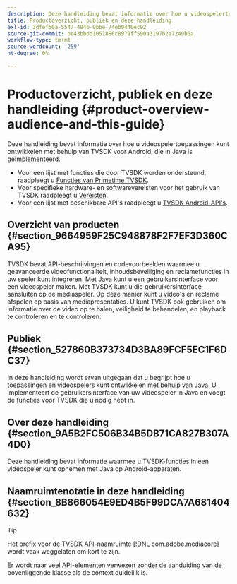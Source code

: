 ```yaml
---
description: Deze handleiding bevat informatie over hoe u videospelertoepassingen kunt ontwikkelen met behulp van TVSDK voor Android, die in Java is geïmplementeerd.
title: Productoverzicht, publiek en deze handleiding
exl-id: 3dfef60a-5547-494b-9bbe-74eb0440ec92
source-git-commit: be43bbbd1051886c8979ff590a3197b2a7249b6a
workflow-type: tm+mt
source-wordcount: '259'
ht-degree: 0%

---
```


# Productoverzicht, publiek en deze handleiding {#product-overview-audience-and-this-guide}

Deze handleiding bevat informatie over hoe u videospelertoepassingen kunt ontwikkelen met behulp van TVSDK voor Android, die in Java is geïmplementeerd.

<!--<a id="section_FC24E86A2E6442B8A3769160769BBDFA"></a>-->

* Voor een lijst met functies die door TVSDK worden ondersteund, raadpleegt u [Functies van Primetime TVSDK](../../tvsdk-2.7-for-android/overview-prod-audience-guide/c-psdk-android-2.7-overview-of-the-player.md).
* Voor specifieke hardware- en softwarevereisten voor het gebruik van TVSDK raadpleegt u [Vereisten](../../tvsdk-2.7-for-android/c-psdk-android-2.7-requirements.md).
* Voor een lijst met beschikbare API&#39;s raadpleegt u [TVSDK Android-API&#39;s](https://help.adobe.com/en_US/primetime/api/psdk/javadoc_2.7/).

## Overzicht van producten {#section_9664959F25C948878F2F7EF3D360CA95}

TVSDK bevat API-beschrijvingen en codevoorbeelden waarmee u geavanceerde videofunctionaliteit, inhoudsbeveiliging en reclamefuncties in uw speler kunt integreren. Met Java kunt u een gebruikersinterface voor een videospeler maken. Met TVSDK kunt u die gebruikersinterface aansluiten op de mediaspeler. Op deze manier kunt u video&#39;s en reclame afspelen op basis van mediapresentaties. U kunt TVSDK ook gebruiken om informatie over de video op te halen, veiligheid te behandelen, en playback te controleren en te controleren.

## Publiek {#section_527860B373734D3BA89FCF5EC1F6DC37}

In deze handleiding wordt ervan uitgegaan dat u begrijpt hoe u toepassingen en videospelers kunt ontwikkelen met behulp van Java. U implementeert de gebruikersinterface van uw videospeler in Java en voegt de functies voor TVSDK die u nodig hebt in.

## Over deze handleiding {#section_9A5B2FC506B34B5DB71CA827B307A4D0}

Deze handleiding bevat informatie waarmee u TVSDK-functies in een videospeler kunt opnemen met Java op Android-apparaten.

## Naamruimtenotatie in deze handleiding {#section_8B866054E9ED4B5F99DCA7A681404632}

>[!TIP]
>
>Het prefix voor de TVSDK API-naamruimte [!DNL com.adobe.mediacore] wordt vaak weggelaten om kort te zijn.
>
>Er wordt naar veel API-elementen verwezen zonder de aanduiding van de bovenliggende klasse als de context duidelijk is.
